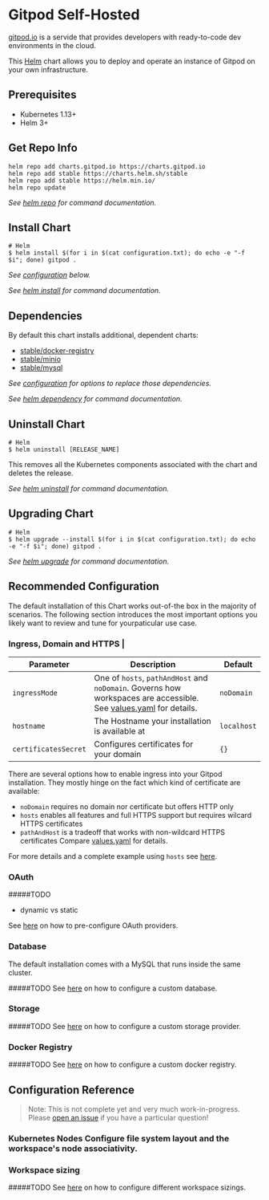 # Gitpod Self-Hosted

[gitpod.io](https://gitpod.io) is a servide that provides developers with ready-to-code dev environments in the cloud.

This [Helm](https://helm.sh) chart allows you to deploy and operate an instance of Gitpod on your own infrastructure.


## Prerequisites

- Kubernetes 1.13+
- Helm 3+


## Get Repo Info

```console
helm repo add charts.gitpod.io https://charts.gitpod.io
helm repo add stable https://charts.helm.sh/stable
helm repo add stable https://helm.min.io/
helm repo update
```

_See [helm repo](https://helm.sh/docs/helm/helm_repo/) for command documentation._


## Install Chart

```console
# Helm
$ helm install $(for i in $(cat configuration.txt); do echo -e "-f $i"; done) gitpod .
```

_See [configuration](#configuration) below._

_See [helm install](https://helm.sh/docs/helm/helm_install/) for command documentation._


## Dependencies

By default this chart installs additional, dependent charts:

- [stable/docker-registry](https://github.com/helm/charts/tree/master/stable/docker-registry)
- [stable/minio](https://github.com/minio/charts)
- [stable/mysql](https://github.com/helm/charts/tree/master/stable/mysql)

_See [configuration](#configuration) for options to replace those dependencies._

_See [helm dependency](https://helm.sh/docs/helm/helm_dependency/) for command documentation._


## Uninstall Chart

```console
# Helm
$ helm uninstall [RELEASE_NAME]
```

This removes all the Kubernetes components associated with the chart and deletes the release.

_See [helm uninstall](https://helm.sh/docs/helm/helm_uninstall/) for command documentation._


## Upgrading Chart

```console
# Helm
$ helm upgrade --install $(for i in $(cat configuration.txt); do echo -e "-f $i"; done) gitpod .
```

_See [helm upgrade](https://helm.sh/docs/helm/helm_upgrade/) for command documentation._


## Recommended Configuration

The default installation of this Chart works out-of-the box in the majority of scenarios. The following section
introduces the most important options you likely want to review and tune for yourpaticular use case.


### Ingress, Domain and HTTPS                                                  |

| Parameter            | Description                                    | Default                                                 |
|----------------------|------------------------------------------------|---------------------------------------------------------|
| `ingressMode`        | One of `hosts`, `pathAndHost` and `noDomain`. Governs how workspaces are accessible. See [values.yaml](https://github.com/gitpod-io/gitpod/blob/master/chart/values.yaml) for details. | `noDomain`         |
| `hostname`           | The Hostname your installation is available at | `localhost`                                             |
| `certificatesSecret` | Configures certificates for your domain        | `{}`                                                    |

There are several options how to enable ingress into your Gitpod installation. They mostly hinge on the fact which kind of certificate are available:
 - `noDomain` requires no domain nor certificate but offers HTTP only
 - `hosts` enables all features and full HTTPS support but requires wilcard HTTPS certificates
 - `pathAndHost` is a tradeoff that works with non-wildcard HTTPS certificates
Compare [values.yaml](./values.yaml) for details.

For more details and a complete example using `hosts` see [here](https://www.gitpod.io/docs/self-hosted/latest/install/configure-ingress/).


### OAuth

#####TODO
 - dynamic vs static

See [here](https://www.gitpod.io/docs/self-hosted/latest/install/oauth/) on how to pre-configure OAuth providers.


### Database

The default installation comes with a MySQL that runs inside the same cluster.

#####TODO
See [here](https://www.gitpod.io/docs/self-hosted/latest/install/database/) on how to configure a custom database.


### Storage

#####TODO
See [here](https://www.gitpod.io/docs/self-hosted/latest/install/storage/) on how to configure a custom storage provider.


### Docker Registry

#####TODO
See [here](https://www.gitpod.io/docs/self-hosted/latest/install/docker-registry/) on how to configure a custom docker registry.


## Configuration Reference

 > Note: This is not complete yet and very much work-in-progress. Please [open an issue](https://github.com/gitpod-io/gitpod/issues/new?template=question.md) if you have a particular question!


### Kubernetes Nodes Configure file system layout and the workspace's node associativity.

### Workspace sizing

#####TODO
See [here](https://www.gitpod.io/docs/self-hosted/latest/install/workspaces/) on how to configure different workspace sizings.
